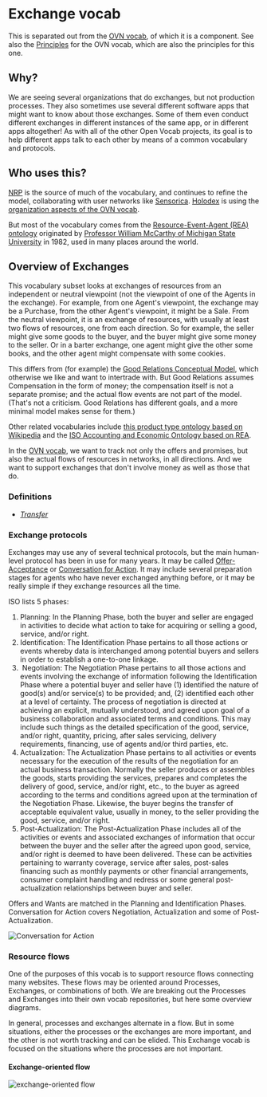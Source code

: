 # Exchange vocab

This is separated out from the [OVN vocab](https://github.com/openvocab/ovn), of which it is a component. See also the [Principles](https://github.com/openvocab/ovn/wiki/Principles-for-this-vocabulary) for the OVN vocab, which are also the principles for this one.

## Why?

We are seeing several organizations that do exchanges, but not production processes. They also sometimes use several different software apps that might want to know about those exchanges. Some of them even conduct different exchanges in different instances of the same app, or in different apps altogether! As with all of the other Open Vocab projects, its goal is to help different apps talk to each other by means of a common vocabulary and protocols.

## Who uses this?

[NRP](https://github.com/valnet/valuenetwork) is the source of much of the vocabulary, and continues to refine the model, collaborating with user networks like [Sensorica](http://nrp.sensorica.co). [Holodex](https://github.com/open-app/holodex) is using the [organization aspects of the OVN vocab](https://github.com/openvocab/holodex).

But most of the vocabulary comes from the [Resource-Event-Agent (REA) ontology](http://en.wikipedia.org/wiki/Resources,_events,_agents_(accounting_model)) originated by [Professor William McCarthy of Michigan State University](https://www.msu.edu/~mccarth4/) in 1982, used in many places around the world.

## Overview of Exchanges

This vocabulary subset looks at exchanges of resources from an independent or neutral viewpoint (not the viewpoint of one of the Agents in the exchange). For example, from one Agent's viewpoint, the exchange may be a Purchase, from the other Agent's viewpoint, it might be a Sale. From the neutral viewpoint, it is an exchange of resources, with usually at least two flows of resources, one from each direction. So for example, the seller might give some goods to the buyer, and the buyer might give some money to the seller. Or in a barter exchange, one agent might give the other some books, and the other agent might compensate with some cookies.

This differs from (for example) the [Good Relations Conceptual Model](http://wiki.goodrelations-vocabulary.org/Documentation/Conceptual_model), which otherwise we like and want to intertrade with. But Good Relations assumes Compensation in the form of money; the compensation itself is not a separate promise; and the actual flow events are not part of the model. (That's not a criticism. Good Relations has different goals, and a more minimal model makes sense for them.)

Other related vocabularies include [this product type ontology based on Wikipedia](http://www.productontology.org/) and the [ISO Accounting and Economic Ontology based on REA](https://webstore.iec.ch/preview/info_isoiec15944-4%7Bed2.0%7Den.pdf).

In the [OVN vocab](https://github.com/openvocab/ovn), we want to track not only the offers and promises, but also the actual flows of resources in networks, in all directions. And we want to support exchanges that don't involve money as well as those that do.

### Definitions

* *[Transfer](https://github.com/valueflows/exchange/blob/master/Transfer.md)*

### Exchange protocols

Exchanges may use any of several technical protocols, but the main human-level protocol has been in use for many years. It may be called [Offer-Acceptance](https://en.wikipedia.org/wiki/Offer_and_acceptance) or [Conversation for Action](http://conversationsforaction.com/cfa-playground). It may include several preparation stages for agents who have never exchanged anything before, or it may be really simple if they exchange resources all the time.

ISO lists 5 phases:

1. Planning: In the Planning Phase, both the buyer and seller are engaged in activities to decide what action to take for acquiring or selling a good, service, and/or right.
2. Identification: The Identification Phase pertains to all those actions or events whereby data is interchanged among potential buyers and sellers in order to establish a one-to-one linkage.
3.  Negotiation: The Negotiation Phase pertains to all those actions and events involving the exchange of information following the Identification Phase where a potential buyer and seller have (1) identified the nature of good(s) and/or service(s) to be provided; and, (2) identified each other at a level of certainty.  The process of negotiation is directed at achieving an explicit, mutually understood, and agreed upon goal of a business collaboration and associated terms and conditions.  This may include such things as the detailed specification of the good, service, and/or right, quantity, pricing, after sales servicing, delivery requirements, financing, use of agents and/or third parties, etc.
4. Actualization: The Actualization Phase pertains to all activities or events necessary for the execution of the results of the negotiation for an actual business transaction.  Normally the seller produces or assembles the goods, starts providing the services, prepares and completes the delivery of good, service, and/or right, etc., to the buyer as agreed according to the terms and conditions agreed upon at the termination of the Negotiation Phase.  Likewise, the buyer begins the transfer of acceptable equivalent value, usually in money, to the seller providing the good, service, and/or right.
5. Post-Actualization: The Post-Actualization Phase includes all of the activities or events and associated exchanges of information that occur between the buyer and the seller after the agreed upon good, service, and/or right is deemed to have been delivered.  These can be activities pertaining to warranty coverage, service after sales, post-sales financing such as monthly payments or other financial arrangements, consumer complaint handling and redress or some general post-actualization relationships between buyer and seller.

Offers and Wants are matched in the Planning and Identification Phases. Conversation for Action covers Negotiation, Actualization and some of Post-Actualization.

![Conversation for Action](https://github.com/valnet/exchange/blob/master/images/CfA_state_machine.png)

### Resource flows

One of the purposes of this vocab is to support resource flows connecting many websites. These flows may be oriented around Processes, Exchanges, or combinations of both. We are breaking out the Processes and Exchanges into their own vocab repositories, but here some overview diagrams.

In general, processes and exchanges alternate in a flow. But in some situations, either the processes or the exchanges are more important, and the other is not worth tracking and can be elided. This Exchange vocab is focused on the situations where the processes are not important.

#### Exchange-oriented flow

![exchange-oriented flow](https://github.com/valnet/exchange/blob/master/images/exchange-exchange.png)
